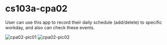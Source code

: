 # cs103a-cpa02
User can use this app to record their daily schedule (add/delete) to specific workday, and also can check these events.

![cpa02-pic01](https://user-images.githubusercontent.com/99427754/166064595-846d79cc-8e13-4651-81cc-7b35574c03cb.png)
![cpa02-pic02](https://user-images.githubusercontent.com/99427754/166064625-b31cef35-c5bc-4ca9-8590-581c70b91c3c.png)
